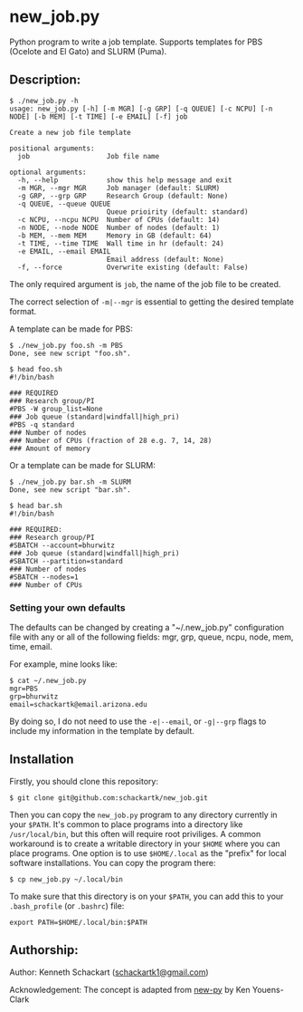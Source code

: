 # new_job.py
Python program to write a job template. Supports templates for PBS (Ocelote and El Gato) and SLURM (Puma).

## Description:

```
$ ./new_job.py -h
usage: new_job.py [-h] [-m MGR] [-g GRP] [-q QUEUE] [-c NCPU] [-n NODE] [-b MEM] [-t TIME] [-e EMAIL] [-f] job

Create a new job file template

positional arguments:
  job                   Job file name

optional arguments:
  -h, --help            show this help message and exit
  -m MGR, --mgr MGR     Job manager (default: SLURM)
  -g GRP, --grp GRP     Research Group (default: None)
  -q QUEUE, --queue QUEUE
                        Queue prioirity (default: standard)
  -c NCPU, --ncpu NCPU  Number of CPUs (default: 14)
  -n NODE, --node NODE  Number of nodes (default: 1)
  -b MEM, --mem MEM     Memory in GB (default: 64)
  -t TIME, --time TIME  Wall time in hr (default: 24)
  -e EMAIL, --email EMAIL
                        Email address (default: None)
  -f, --force           Overwrite existing (default: False)
```

The only required argument is `job`, the name of the job file to be created.

The correct selection of `-m|--mgr` is essential to getting the desired template format.

A template can be made for PBS:

```
$ ./new_job.py foo.sh -m PBS
Done, see new script "foo.sh".

$ head foo.sh
#!/bin/bash

### REQUIRED
### Research group/PI
#PBS -W group_list=None
### Job queue (standard|windfall|high_pri)
#PBS -q standard
### Number of nodes
### Number of CPUs (fraction of 28 e.g. 7, 14, 28)
### Amount of memory
```
Or a template can be made for SLURM:

```
$ ./new_job.py bar.sh -m SLURM
Done, see new script "bar.sh".

$ head bar.sh
#!/bin/bash

### REQUIRED:
### Research group/PI
#SBATCH --account=bhurwitz
### Job queue (standard|windfall|high_pri)
#SBATCH --partition=standard
### Number of nodes
#SBATCH --nodes=1
### Number of CPUs 
```
### Setting your own defaults

The defaults can be changed by creating a "~/.new_job.py" configuration file with any or all of the following fields: mgr, grp, queue, ncpu, node, mem, time, email.

For example, mine looks like:

```
$ cat ~/.new_job.py
mgr=PBS
grp=bhurwitz
email=schackartk@email.arizona.edu
```

By doing so, I do not need to use the `-e|--email`, or `-g|--grp` flags to include my information in the template by default.


## Installation

Firstly, you should clone this repository:

```
$ git clone git@github.com:schackartk/new_job.git
```

Then you can copy the `new_job.py` program to any directory currently in your `$PATH`.
It's common to place programs into a directory like `/usr/local/bin`, but this often will require root priviliges.
A common workaround is to create a writable directory in your `$HOME` where you can place programs.
One option is to use `$HOME/.local` as the "prefix" for local software installations. You can copy the program there:

```
$ cp new_job.py ~/.local/bin
```

To make sure that this directory is on your `$PATH`, you can add this to your `.bash_profile` (or `.bashrc`) file:

```
export PATH=$HOME/.local/bin:$PATH
```

## Authorship:

Author: Kenneth Schackart (schackartk1@gmail.com)

Acknowledgement: The concept is adapted from [new-py](https://github.com/kyclark/new.py) by Ken Youens-Clark
